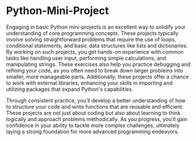 # Python-Mini-Project

Engaging in basic Python mini-projects is an excellent way to solidify your understanding of core programming concepts. These projects typically involve solving straightforward problems that require the use of loops, conditional statements, and basic data structures like lists and dictionaries. By working on such projects, you get hands-on experience with common tasks like handling user input, performing simple calculations, and manipulating strings. These exercises also help you practice debugging and refining your code, as you often need to break down larger problems into smaller, more manageable parts. Additionally, these projects offer a chance to work with external libraries, enhancing your skills in importing and utilizing packages that expand Python's capabilities. 

Through consistent practice, you’ll develop a better understanding of how to structure your code and write functions that are reusable and efficient. These projects are not just about coding but also about learning to think logically and approach problems methodically. As you progress, you’ll gain confidence in your ability to tackle more complex challenges, ultimately laying a strong foundation for more advanced programming endeavors.
